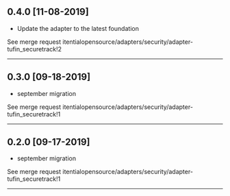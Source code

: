
## 0.4.0 [11-08-2019]

* Update the adapter to the latest foundation

See merge request itentialopensource/adapters/security/adapter-tufin_securetrack!2

---

## 0.3.0 [09-18-2019]

* september migration

See merge request itentialopensource/adapters/security/adapter-tufin_securetrack!1

---

## 0.2.0 [09-17-2019]

* september migration

See merge request itentialopensource/adapters/security/adapter-tufin_securetrack!1

---
